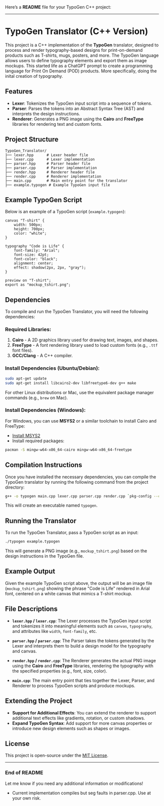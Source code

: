 Here’s a **README** file for your TypoGen C++ project:

---

# TypoGen Translator (C++ Version)

This project is a C++ implementation of the **TypoGen** translator, designed to process and render typography-based designs for print-on-demand products such as T-shirts, mugs, posters, and more. The TypoGen language allows users to define typography elements and export them as image mockups. This started life as a ChatGPT prompt to create a programming language for Print On Demand (POD) products. More specifically, doing the inital creation of typography.

## Features

- **Lexer**: Tokenizes the TypoGen input script into a sequence of tokens.
- **Parser**: Parses the tokens into an Abstract Syntax Tree (AST) and interprets the design instructions.
- **Renderer**: Generates a PNG image using the **Cairo** and **FreeType** libraries for rendering text and custom fonts.

## Project Structure

```plaintext
TypoGen_Translator/
├── lexer.hpp      # Lexer header file
├── lexer.cpp      # Lexer implementation
├── parser.hpp     # Parser header file
├── parser.cpp     # Parser implementation
├── render.hpp     # Renderer header file
├── render.cpp     # Renderer implementation
├── main.cpp       # Main entry point for the translator
├── example.typogen # Example TypoGen input file
```

## Example TypoGen Script

Below is an example of a TypoGen script (`example.typogen`):

```typo
canvas "T-shirt" {
    width: 500px;
    height: 700px;
    color: "white";
}

typography "Code is Life" {
    font-family: "Arial";
    font-size: 42pt;
    font-color: "black";
    alignment: center;
    effect: shadow(2px, 2px, "gray");
}

preview on "T-shirt";
export as "mockup_tshirt.png";
```

## Dependencies

To compile and run the TypoGen Translator, you will need the following dependencies:

### Required Libraries:

1. **Cairo** - A 2D graphics library used for drawing text, images, and shapes.
2. **FreeType** - A font rendering library used to load custom fonts (e.g., `.ttf` font files).
3. **GCC/Clang** - A C++ compiler.

### Install Dependencies (Ubuntu/Debian):

```bash
sudo apt-get update
sudo apt-get install libcairo2-dev libfreetype6-dev g++ make
```

For other Linux distributions or Mac, use the equivalent package manager commands (e.g., `brew` on Mac).

### Install Dependencies (Windows):

For Windows, you can use **MSYS2** or a similar toolchain to install Cairo and FreeType:

- [Install MSYS2](https://www.msys2.org/)
- Install required packages:

```bash
pacman -S mingw-w64-x86_64-cairo mingw-w64-x86_64-freetype
```

## Compilation Instructions

Once you have installed the necessary dependencies, you can compile the TypoGen translator by running the following command from the project directory:

```bash
g++ -o typogen main.cpp lexer.cpp parser.cpp render.cpp `pkg-config --cflags --libs cairo freetype2`
```

This will create an executable named `typogen`.

## Running the Translator

To run the TypoGen Translator, pass a TypoGen script as an input:

```bash
./typogen example.typogen
```

This will generate a PNG image (e.g., `mockup_tshirt.png`) based on the design instructions in the TypoGen file.

## Example Output

Given the example TypoGen script above, the output will be an image file (`mockup_tshirt.png`) showing the phrase "Code is Life" rendered in Arial font, centered on a white canvas that mimics a T-shirt mockup.

## File Descriptions

- **`lexer.hpp` / `lexer.cpp`**: The Lexer processes the TypoGen input script and tokenizes it into meaningful elements such as `canvas`, `typography`, and attributes like `width`, `font-family`, etc.

- **`parser.hpp` / `parser.cpp`**: The Parser takes the tokens generated by the Lexer and interprets them to build a design model for the typography and canvas.

- **`render.hpp` / `render.cpp`**: The Renderer generates the actual PNG image using the **Cairo** and **FreeType** libraries, rendering the typography with the specified properties (e.g., font, size, color).

- **`main.cpp`**: The main entry point that ties together the Lexer, Parser, and Renderer to process TypoGen scripts and produce mockups.

## Extending the Project

- **Support for Additional Effects**: You can extend the renderer to support additional text effects like gradients, rotation, or custom shadows.
- **Expand TypoGen Syntax**: Add support for more canvas properties or introduce new design elements such as shapes or images.

## License

This project is open-source under the [MIT License](https://opensource.org/licenses/MIT).

---

### End of README

Let me know if you need any additional information or modifications!

- Current implementation compiles but seg faults in parser.cpp. Use at your own risk.
